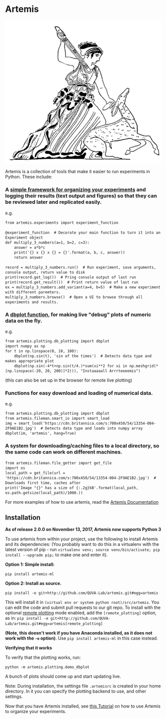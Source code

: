 # Artemis

 ![The deer represents dull, repetitive coding tasks, and Artemis represents Artemis.  As you can see, once Artemis comes along, the future is not bright for dull, repetitive coding tasks.](https://raw.githubusercontent.com/petered/data/master/images/artemis.jpeg)

Artemis is a collection of tools that make it easier to run experiments in Python.  These include:

### A [simple framework for organizing your experiments](http://artemis-ml.readthedocs.io/en/latest/experiments.html) and logging their results (text output and figures) so that they can be reviewed later and replicated easily.

e.g.
```
from artemis.experiments import experiment_function

@experiment_function  # Decorate your main function to turn it into an Experiment object
def multiply_3_numbers(a=1, b=2, c=3):
    answer = a*b*c
    print('{} x {} x {} = {}'.format(a, b, c, answer))
    return answer
    
record = multiply_3_numbers.run()  # Run experiment, save arguments, console output, return value to disk
print(record.get_log())  # Pring console output of last run      
print(record.get_result())  # Print return value of last run
ex = multiply_3_numbers.add_variant(a=4, b=5)  # Make a new experiment with different paremters.
multiply_3_numbers.browse()  # Open a UI to browse through all experiments and results.
```

### A [dbplot function](https://artemis-ml.readthedocs.io/en/latest/plotting.html), for making live "debug" plots of numeric data on the fly.

e.g.
```
from artemis.plotting.db_plotting import dbplot
import numpy as np
for t in np.linspace(0, 10, 100):
    dbplot(np.sin(t), 'sin of the times')  # Detects data type and makes appropriate plot
    dbplot(np.sin(-4*t+np.sin(t/4.)*sum(xi**2 for xi in np.meshgrid(*[np.linspace(-20, 20, 200)]*2))), "Instaaaaall Arrrteeeemis")
```
(this can also be set up in the browser for remote live plotting)

### Functions for easy download and loading of numerical data.

e.g.
```
from artemis.plotting.db_plotting import dbplot
from artemis.fileman.smart_io import smart_load
img = smart_load('https://cdn.britannica.com/s:700x450/54/13354-004-2F9AE1B2.jpg')  # Detects data type and loads into numpy array
dbplot(im, 'artemis', hang=True)
```

### A system for downloading/caching files to a local directory, so the same code can work on different machines.

```
from artemis.fileman.file_getter import get_file
import os
local_path = get_file(url = 'https://cdn.britannica.com/s:700x450/54/13354-004-2F9AE1B2.jpg')  # Downloads first time, caches after 
print('Image "{}" has a size of {:.2g}kB'.format(local_path, os.path.getsize(local_path)/1000.))
```
For more examples of how to use artemis, read the [Artemis Documentation](http://artemis-ml.readthedocs.io)


## Installation

**As of release 2.0.0 on November 13, 2017, Artemis now supports Python 3**

To use artemis from within your project, use the following to install Artemis and its dependencies: (You probably want to do this in a virtualenv with the latest version of pip - run `virtualenv venv; source venv/bin/activate; pip install --upgrade pip;` to make one and enter it).


**Option 1: Simple install:**

```
pip install artemis-ml
```

**Option 2: Install as source.**

```
pip install -e git+http://github.com/QUVA-Lab/artemis.git#egg=artemis 
```
This will install it in `(virtual env or system python root)/src/artemis`.  You can edit the code and submit pull requests to our git repo.  To install with the optional [remote plotting](https://github.com/QUVA-Lab/artemis/blob/master/artemis/remote/README.md) mode enabled, add the `[remote_plotting]` option, as in: `pip install -e git+http://github.com/QUVA-Lab/artemis.git#egg=artemis[remote_plotting]`

**(Note, this doesn't work if you have Anaconda installed, as it does not work with the `-e` option)**.  Use `pip install artemis-ml` in this case instead.



**Verifying that it works**

To verify that the plotting works, run:
```
python -m artemis.plotting.demo_dbplot
```
A bunch of plots should come up and start updating live. 


<!--- To verify that the installation worked, go:
```
cd venv/src/artemis
py.test
```
All tests should pass.
(pytest for some reason cant find modules when you do this alone)--->
Note: During installation, the settings file `.artemisrc` is created in your home directory. In it you can specify the plotting backend to use, and other settings.

Now that you have Artemis installed, see [this Tutorial](http://artemis-ml.readthedocs.io/en/latest/experiments.html) on how to use Artemis to organize your experiments.
